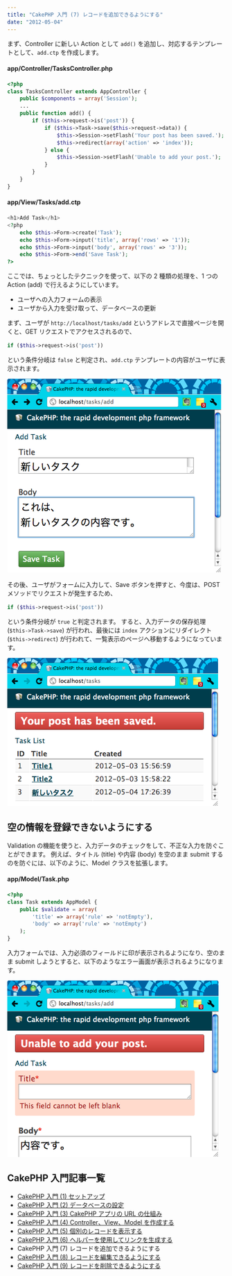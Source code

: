 ```yaml
---
title: "CakePHP 入門 (7) レコードを追加できるようにする"
date: "2012-05-04"
---
```


まず、Controller に新しい Action として `add()` を追加し、対応するテンプレートとして、`add.ctp` を作成します。

#### app/Controller/TasksController.php

~~~ php
<?php
class TasksController extends AppController {
    public $components = array('Session');
    ...
    public function add() {
        if ($this->request->is('post')) {
            if ($this->Task->save($this->request->data)) {
                $this->Session->setFlash('Your post has been saved.');
                $this->redirect(array('action' => 'index'));
            } else {
                $this->Session->setFlash('Unable to add your post.');
            }
        }
    }
}
~~~

#### app/View/Tasks/add.ctp

~~~ php
<h1>Add Task</h1>
<?php
    echo $this->Form->create('Task');
    echo $this->Form->input('title', array('rows' => '1'));
    echo $this->Form->input('body', array('rows' => '3'));
    echo $this->Form->end('Save Task');
?>
~~~

ここでは、ちょっとしたテクニックを使って、以下の 2 種類の処理を、1 つの Action (add) で行えるようにしています。

* ユーザへの入力フォームの表示
* ユーザから入力を受け取って、データベースの更新

まず、ユーザが `http://localhost/tasks/add` というアドレスで直接ページを開くと、GET リクエストでアクセスされるので、

~~~ php
if ($this->request->is('post'))
~~~

という条件分岐は `false` と判定され、`add.ctp` テンプレートの内容がユーザに表示されます。

![./abc-7-001.png](./abc-7-001.png)

その後、ユーザがフォームに入力して、Save ボタンを押すと、今度は、POST メソッドでリクエストが発生するため、

~~~ php
if ($this->request->is('post'))
~~~

という条件分岐が `true` と判定されます。
すると、入力データの保存処理 (`$this->Task->save`) が行われ、最後には `index` アクションにリダイレクト (`$this->redirect`) が行われて、一覧表示のページへ移動するようになっています。

![./abc-7-002.png](./abc-7-002.png)


空の情報を登録できないようにする
----

Validation の機能を使うと、入力データのチェックをして、不正な入力を防ぐことができます。
例えば、タイトル (title) や内容 (body) を空のまま submit するのを防ぐには、以下のように、Model クラスを拡張します。

#### app/Model/Task.php

~~~ php
<?php
class Task extends AppModel {
    public $validate = array(
        'title' => array('rule' => 'notEmpty'),
        'body' => array('rule' => 'notEmpty')
    );
}
~~~

入力フォームでは、入力必須のフィールドに印が表示されるようになり、空のまま submit しようとすると、以下のようなエラー画面が表示されるようになります。

![./abc-7-003.png](./abc-7-003.png)


CakePHP 入門記事一覧
----

- [CakePHP 入門 (1) セットアップ](./abc-1.html)
- [CakePHP 入門 (2) データベースの設定](./abc-2.html)
- [CakePHP 入門 (3) CakePHP アプリの URL の仕組み](./abc-3.html)
- [CakePHP 入門 (4) Controller、View、Model を作成する](./abc-4.html)
- [CakePHP 入門 (5) 個別のレコードを表示する](./abc-5.html)
- [CakePHP 入門 (6) ヘルパーを使用してリンクを生成する](./abc-6.html)
- CakePHP 入門 (7) レコードを追加できるようにする
- [CakePHP 入門 (8) レコードを編集できるようにする](./abc-8.html)
- [CakePHP 入門 (9) レコードを削除できるようにする](./abc-9.html)

